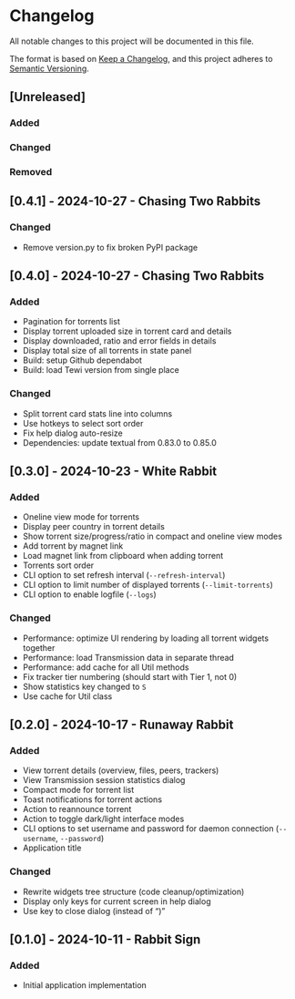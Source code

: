 # Changelog

All notable changes to this project will be documented in this file.

The format is based on [Keep a Changelog](https://keepachangelog.com/en/1.1.0/),
and this project adheres to [Semantic Versioning](https://semver.org/spec/v2.0.0.html).

## [Unreleased]

### Added

### Changed

### Removed

## [0.4.1] - 2024-10-27 - Chasing Two Rabbits

### Changed

- Remove version.py to fix broken PyPI package

## [0.4.0] - 2024-10-27 - Chasing Two Rabbits

### Added

- Pagination for torrents list
- Display torrent uploaded size in torrent card and details
- Display downloaded, ratio and error fields in details
- Display total size of all torrents in state panel
- Build: setup Github dependabot
- Build: load Tewi version from single place

### Changed

- Split torrent card stats line into columns
- Use hotkeys to select sort order
- Fix help dialog auto-resize
- Dependencies: update textual from 0.83.0 to 0.85.0

## [0.3.0] - 2024-10-23 - White Rabbit

### Added

- Oneline view mode for torrents
- Display peer country in torrent details
- Show torrent size/progress/ratio in compact and oneline view modes
- Add torrent by magnet link
- Load magnet link from clipboard when adding torrent
- Torrents sort order
- CLI option to set refresh interval (`--refresh-interval`)
- CLI option to limit number of displayed torrents (`--limit-torrents`)
- CLI option to enable logfile (`--logs`)

### Changed

- Performance: optimize UI rendering by loading all torrent widgets together
- Performance: load Transmission data in separate thread
- Performance: add cache for all Util methods
- Fix tracker tier numbering (should start with Tier 1, not 0)
- Show statistics key changed to `S`
- Use cache for Util class

## [0.2.0] - 2024-10-17 - Runaway Rabbit

### Added

- View torrent details (overview, files, peers, trackers)
- View Transmission session statistics dialog
- Compact mode for torrent list
- Toast notifications for torrent actions
- Action to reannounce torrent
- Action to toggle dark/light interface modes
- CLI options to set username and password for daemon connection (`--username`, `--password`)
- Application title

### Changed

- Rewrite widgets tree structure (code cleanup/optimization)
- Display only keys for current screen in help dialog
- Use <X> key to close dialog (instead of <Q>)

## [0.1.0] - 2024-10-11 - Rabbit Sign

### Added

- Initial application implementation
